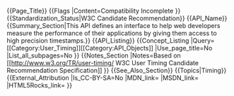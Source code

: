 {{Page_Title}}
{{Flags
|Content=Compatibility Incomplete
}}
{{Standardization_Status|W3C Candidate Recommendation}}
{{API_Name}}
{{Summary_Section|This API defines an interface to help web developers measure the performance of their applications by giving them access to high precision timestamps.}}
{{API_Listing}}
{{Concept_Listing
|Query=[[Category:User_Timing]][[Category:API_Objects]]
|Use_page_title=No
|List_all_subpages=No
}}
{{Notes_Section
|Notes=Based on [[http://www.w3.org/TR/user-timing/ W3C User Timing Candidate Recommendation Specification]]
}}
{{See_Also_Section}}
{{Topics|Timing}}
{{External_Attribution
|Is_CC-BY-SA=No
|MDN_link=
|MSDN_link=
|HTML5Rocks_link=
}}